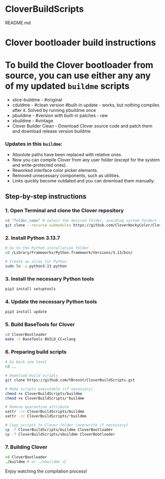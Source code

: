 # CloverBuildScripts
README.md
# Clover bootloader build instructions

# To build the Clover bootloader from source, you can use either any any of my **updated `buildme` scripts**
- slice-buildme - #original
- cduldme - #clean version #built-in update - works, but nothing compiles after it. Solved by running pbuildme once
- pbuildme - #version with built-in patches - raw
- xbuildme - #vintage
- Clover Builder Clean - Download Clover source code and patch them and download release version buildme 

### Updates in this `buildme`:

* Absolute paths have been replaced with relative ones.
* Now you can compile Clover from any user folder (except for the system and write-protected ones).
* Reworked interface color picker elements.
* Removed unnecessary components, such as utilities.
* Links quickly become outdated and you can download them manually.

## Step-by-step instructions

### 1. Open Terminal and clone the Clover repository

```bash
cd "folder_name" # select the desired folder, avoiding system folders (as usual source)
git clone --recurse-submodules https://github.com/CloverHackyColor/CloverBootloader.git
```

### 2. Install Python 3.13.7

```bash
# Go to the Python installation folder
cd /Library/Frameworks/Python.framework/Versions/3.13/bin/

# Create an alias for Python
sudo ln -s python3.13 python
```

### 3. Install the necessary Python tools

```bash
pip3 install setuptools
```
### 4. Update the necessary Python tools
```bash
pip3 install update
```

### 5. Build BaseTools for Clover

```bash
cd CloverBootloader
make -C BaseTools BUILD_CC=clang
```

### 6. Preparing build scripts

```bash
# Go back one level
cd ..

# Download build scripts
git clone https://github.com/YBronst/CloverBuildScripts.git

# Make scripts executable (if necessary)
chmod +x CloverBuildScripts/buildme
chmod +x CloverBuildScripts/*buildme

# Remove quarantine attribute
xattr -rc CloverBuildScripts/buildme
xattr -rc CloverBuildScripts/*buildme

# Copy scripts to Clover folder (overwrite if necessary)
cp -f CloverBuildScripts/buildme CloverBootloader
cp -f CloverBuildScripts/xbuildme CloverBootloader
```

### 7. Building Clover

```bash
cd CloverBootloader
./buildme # or ./xbuildme 😉
```

Enjoy watching the compilation process!

